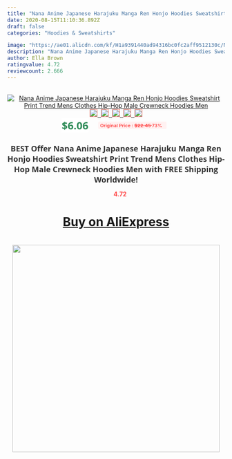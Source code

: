 ```yaml
---
title: "Nana Anime Japanese Harajuku Manga Ren Honjo Hoodies Sweatshirt Print Trend Mens Clothes Hip-Hop Male Crewneck Hoodies Men"
date: 2020-08-15T11:10:36.892Z
draft: false
categories: "Hoodies & Sweatshirts"

image: "https://ae01.alicdn.com/kf/H1a9391440ad94316bc0fc2aff9512130c/Nana-Anime-Japanese-Harajuku-Manga-Ren-Honjo-Hoodies-Sweatshirt-Print-Trend-Mens-Clothes-Hip-Hop-Male.jpg"
description: "Nana Anime Japanese Harajuku Manga Ren Honjo Hoodies Sweatshirt Print Trend Mens Clothes Hip-Hop Male Crewneck Hoodies Men"
author: Ella Brown
ratingvalue: 4.72
reviewcount: 2.666
---
```

<br>
<div style="text-align: center;">
<a href="https://s.click.aliexpress.com/e/_A7Ngwh" target="_blank" rel="nofollow noopener noreferrer"><img alt="Nana Anime Japanese Harajuku Manga Ren Honjo Hoodies Sweatshirt Print Trend Mens Clothes Hip-Hop Male Crewneck Hoodies Men" class="magnifier-image" src="https://ae01.alicdn.com/kf/H1a9391440ad94316bc0fc2aff9512130c/Nana-Anime-Japanese-Harajuku-Manga-Ren-Honjo-Hoodies-Sweatshirt-Print-Trend-Mens-Clothes-Hip-Hop-Male.jpg_640x640.jpg">
<br>
<img style="border:1px solid salmon" src="https://ae01.alicdn.com/kf/H1a9391440ad94316bc0fc2aff9512130c/Nana-Anime-Japanese-Harajuku-Manga-Ren-Honjo-Hoodies-Sweatshirt-Print-Trend-Mens-Clothes-Hip-Hop-Male.jpg_120x120.jpg">&nbsp;&nbsp;<img style="border:1px solid salmon" src="https://ae01.alicdn.com/kf/H55936ed7570641d08aa8815030b26a47J/Nana-Anime-Japanese-Harajuku-Manga-Ren-Honjo-Hoodies-Sweatshirt-Print-Trend-Mens-Clothes-Hip-Hop-Male.jpg_120x120.jpg">&nbsp;&nbsp;<img style="border:1px solid salmon" src="https://ae01.alicdn.com/kf/H41cecce081a94e78aabaaeaaa3eea3faL/Nana-Anime-Japanese-Harajuku-Manga-Ren-Honjo-Hoodies-Sweatshirt-Print-Trend-Mens-Clothes-Hip-Hop-Male.jpg_120x120.jpg">&nbsp;&nbsp;<img style="border:1px solid salmon" src="https://ae01.alicdn.com/kf/Hc19c7a2825cc444993f8c0302266359fk/Nana-Anime-Japanese-Harajuku-Manga-Ren-Honjo-Hoodies-Sweatshirt-Print-Trend-Mens-Clothes-Hip-Hop-Male.jpg_120x120.jpg">&nbsp;&nbsp;<img style="border:1px solid salmon" src="https://ae01.alicdn.com/kf/H5fd54095ea2f4cf78428183607f8d5caC/Nana-Anime-Japanese-Harajuku-Manga-Ren-Honjo-Hoodies-Sweatshirt-Print-Trend-Mens-Clothes-Hip-Hop-Male.jpg_120x120.jpg"></a></div><br0>
<div style="text-align: center;"><span style="background-color: white; border: 0px; box-sizing: border-box; color: seagreen; display: inline-block; font-family: &quot;open sans&quot; , &quot;arial&quot; , &quot;helvetica&quot; , sans-serif , &quot;heiti&quot;; font-size: 24px; font-stretch: inherit; font-weight: 700; line-height: inherit; margin: 0px 10px 0px 0px; padding: 0px; vertical-align: middle;">$6.06 </span>
<span style="background: rgb(255 , 241 , 241); border-radius: 3px; border: 0px; box-sizing: border-box; color: #ff4747; display: inline-block; font-family: inherit; font-size: 12px; font-stretch: inherit; font-style: inherit; font-variant: inherit; font-weight: 600; line-height: inherit; margin: 0px; padding: 2px 5px; transform: scale(0.9); vertical-align: middle;">Original Price : <b style="text-decoration: line-through;">$22.45 </b> 73%&nbsp;&nbsp;</span></div>
<h1 style="color: #333333; display: inline-block; font-family: &quot;open sans&quot; , &quot;arial&quot; , &quot;helvetica&quot; , sans-serif , &quot;heiti&quot;; font-size: 18px; font-stretch: inherit; font-weight: 700; text-align: center;">BEST Offer Nana Anime Japanese Harajuku Manga Ren Honjo Hoodies Sweatshirt Print Trend Mens Clothes Hip-Hop Male Crewneck Hoodies Men with FREE Shipping Worldwide!</h1>
<div style="color: #ff4747; text-align: center;">
<img src="https://4.bp.blogspot.com/-M0ZcTcb-5uY/XleCXlxnR4I/AAAAAAAAAEc/OrjgMkXV1oMQFaCRZj5HQwOCBcu3w1FegCPcBGAYYCw/s1600/star.png" style="height: 15px;">&nbsp;<b>4.72</b></div>
<div class="button_cont" align="center"><a class="buynow_a" href="https://s.click.aliexpress.com/e/_A7Ngwh" target="_blank" rel="nofollow noopener noreferrer"><H1>Buy on AliExpress</H1></a></div><br>
<div class="separator" style="clear: both; text-align: center;">
<img src="https://lh3.googleusercontent.com/-pTy5HemUv9M/XlePHvY0dAI/AAAAAAAAAE4/0nX5iRUoIWY8eMW9Dpxeirr157OZliDIgCLcBGAsYHQ/s1600/badge.gif" width="480">
</div>

